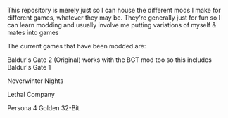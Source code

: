 This repository is merely just so I can house the different mods I make for different games, whatever they may be.
They're generally just for fun so I can learn modding and usually involve me putting variations of myself & mates into games


The current games that have been modded are:

Baldur's Gate 2 (Original) works with the BGT mod too so this includes Baldur's Gate 1

Neverwinter Nights

Lethal Company

Persona 4 Golden 32-Bit
